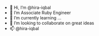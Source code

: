 - 👋 Hi, I’m @hira-iqbal
- 👀 I’m Associate Ruby Engineer
- 🌱 I’m currently learning ...
- 💞️ I’m looking to collaborate on great ideas
- 📫 @hira-iqbal

<!---
hira-iqbal/hira-iqbal is a ✨ special ✨ repository because its `README.md` (this file) appears on your GitHub profile.
You can click the Preview link to take a look at your changes.
--->

